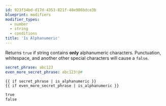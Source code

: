 ```yaml
---
id: 923f34bd-d17d-4353-821f-48e986bdce3b
blueprint: modifiers
modifier_types:
  - number
  - string
  - conditions
title: 'Is Alphanumeric'
---
```

Returns `true` if string contains **only** alphanumeric characters. Punctuation, whitespace, and another other special characters will cause a `false`.

```yaml
secret_phrase: abc123
even_more_secret_phrase: abc123!@#
```

```
{{ if secret_phrase | is_alphanumeric }}
{{ if even_more_secret_phrase | is_alphanumeric }}
```

```html
true
false
```
